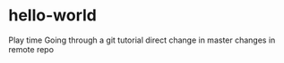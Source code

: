 # hello-world
Play time
Going through a git tutorial
direct change in master
changes in remote repo
